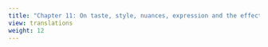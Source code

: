 ```yaml
---
title: "Chapter 11: On taste, style, nuances, expression and the effect of covered sounds"
view: translations
weight: 12
---
```

<!--
{{< lang "en" />}}{{< lang />}}
{{< lang "fr" />}}{{< lang />}} -->

